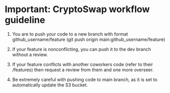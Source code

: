 # Important: CryptoSwap workflow guideline

1. You are to push your code to a new branch with format github_username/feature (git push origin main:github_username/feature)
2. If your feature is nonconflicting, you can push it to the dev branch without a review. 
3. If your feature conflicts with another coworkers code (refer to their /features) then request a review from them and one more overseer. 

4. Be extremely careful with pushing code to main branch, as it is set to automatically update the S3 bucket. 
